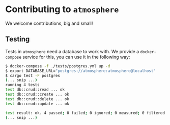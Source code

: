 # Contributing to `atmosphere`

We welcome contributions, big and small!

## Testing

Tests in `atmosphere` need a database to work with.
We provide a `docker-compose` service for this, you can use it in the following way:

```bash
$ docker-compose -f ./tests/postgres.yml up -d
$ export DATABASE_URL="postgres://atmosphere:atmosphere@localhost"
$ cargo test -F postgres
(... snip ...)
running 4 tests
test db::crud::read ... ok
test db::crud::create ... ok
test db::crud::delete ... ok
test db::crud::update ... ok

test result: ok. 4 passed; 0 failed; 0 ignored; 0 measured; 0 filtered out; finished in 0.27s
(... snip ...)
```
